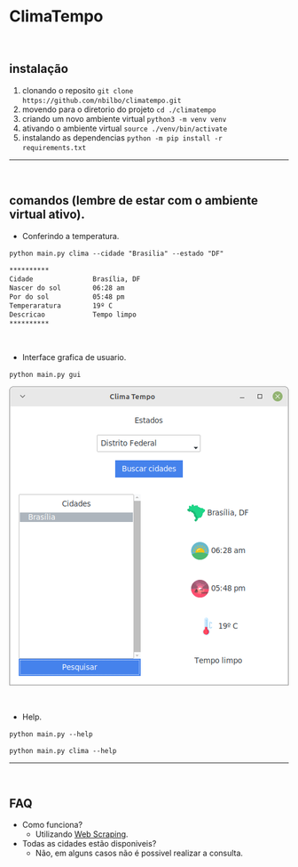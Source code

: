 # ClimaTempo

<br>

## instalação
1. clonando o reposito `git clone https://github.com/nbilbo/climatempo.git`
2. movendo para o diretorio do projeto `cd ./climatempo` 
3. criando um novo ambiente virtual `python3 -m venv venv`
4. ativando o ambiente virtual `source ./venv/bin/activate`
5. instalando as dependencias `python -m pip install -r requirements.txt`
---

<br>

## comandos (**lembre de estar com o ambiente virtual ativo**).

* Conferindo a temperatura.
```
python main.py clima --cidade "Brasilia" --estado "DF"
```
```
**********
Cidade               Brasília, DF
Nascer do sol        06:28 am
Por do sol           05:48 pm
Temperaratura        19º C
Descricao            Tempo limpo
**********
```

<br>

* Interface grafica de usuario.
```
python main.py gui
```
![interface grafica](./estaticos/imgs/gui.png)

<br>

* Help.
```
python main.py --help
```

```
python main.py clima --help
```
---

<br>

## FAQ

* Como funciona? 
    * Utilizando [Web Scraping](https://en.wikipedia.org/wiki/Web_scraping).
* Todas as cidades estão disponiveis?
    * Não, em alguns casos não é possivel realizar a consulta.